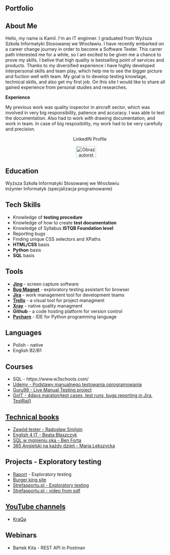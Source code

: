<h2>Portfolio</h2>

<h2>About Me</h2>
Hello, my name is Kamil. I'm an IT enginner. I graduated from Wyższa Szkoła Informatyki Stosowanej we Wrocławiu. I have recently embarked on a career change journey in order to become a Software Tester. This carrer path interested me for a while, so I am excited to be given me a chance to prove my skills. I belive that high quality is bestselling point of services and products. Thanks to my diversified experience i have highly developed interpersonal skills and team play, which help me to see the bigger picture and fuction well with team. My goal is to develop testing knowlage, technical skills, and also get my first job. On this site I would like to share all gained experience from personal studies and researches.

<b>Experience</b> 

My previous work was quality inspector in aircraft sector, which was involved in very big responsibility, patience and accuracy. I was able to test the documentation. Also had to work with drawing documentation, and work in team. In case of big resposibility, my work had to be very carefully and precision.


<center>
<ul>LinkedIN Profile</ul>
<img src="https://img.freepik.com/free-vector/software-testing-programmer-cartoon-character-with-magnifier-looking-defects-programme-application-software-bugs-errors-risks-vector-isolated-concept-metaphor-illustration_335657-2742.jpg?w=826&t=st=1697143378~exp=1697143978~hmac=a771ce67dbf9d216b68db94a8ef0c976779fea6e69797d0d98eef14d1bca880c" alt="Obraz autorstwa storyset na Freepik" width="35%" height="35" style="max-width: 100%;">
</center>


<h2>Education</h2>

 Wyższa Szkoła Informatyki Stosowanej we Wrocławiu <br>
Inżynier Informatyk (specjalizacja programowanie)

<h2>Tech Skills</h2>
<ul>
  <li>Knowledge of <b>testing procedure</b></li>
  <li>Knowledge of how to create <b>test documentation</b> </li>
  <li>Knowledge of Syllabus <b>ISTQB Foundation level</b></li>
  <li>Reporting bugs</li>
  <li>Finding unique CSS selectors and XPaths</li>
  <li><b>HTML/CSS</b> basis</li>
  <li><b>Python</b> basis</li>
  <li><b>SQL</b> basis</li>
</ul>

<h2>Tools</h2>
<ul>
  <li><a href="https://www.techsmith.com/jing-tool.html"><b>Jing</b></a> - screen capture software</li>
  <li><a href="https://chrome.google.com/webstore/detail/bug-magnet/efhedldbjahpgjcneebmbolkalbhckfi/related?hl=pl"><b>Bug Magnet</b></a> - exploratory testing assistant for browser</li>
  <li><a href="https://www.atlassian.com/software/jira"><b>Jira</b></a> - work management tool for development teams</li>
  <li><a href="https://trello.com/en"><b>Trello</b></a> - a visual tool for project managment </li>
  <li><a href="https://docs.getxray.app/site/xray"><b>Xray</b></a> - native quality managment</li>
  <li><b>Github</b> - a code hosting platform for version control</li>
  <li><a href="https://www.jetbrains.com/pycharm/"><b>Pycharn</b></a> - IDE for Python programming language</li>

</ul>

<h2>Languages</h2>
<ul>
  <li>Polish - native</li>
  <li>English B2/B1</li>
</ul>


<h2>Courses</h2>
<ul>
  <li>SQL - https://www.w3schools.com/</li>
  <li><a href="https://drive.google.com/file/d/1mPzwAXR0BeaJN1cT1I5zFOpBXESxT2xa/view?usp=drive_link">Udemy - Podstawy manualnego testowania oprogramowania</li>
  <li>Guru99 - Live Manual Testing project</li>
  <li>GoIT - 4days maraton(test cases, test runs, bugs reporting in Jira, TestRail)
</ul>

<h2>Technical books</h2>
  <ul>
    <li><a href="https://lubimyczytac.pl/ksiazka/291227/zawod-tester">Zawód tester - Radosław Smilgin</a></li>
    <li><a href="https://lubimyczytac.pl/ksiazka/4510114/english-4-it-praktyczny-kurs-jezyka-angielskiego-dla-specjalistow-it-i-nie-tylko">English 4 IT - Beata Błaszczyk</a></li>
    <li><a href="https://lubimyczytac.pl/ksiazka/276512/sql-w-mgnieniu-oka-opanuj-jezyk-zapytan-w-10-minut-dziennie">SQL w mgnieniu oka - Ben Forta</a></li>
    <li><a href="https://lubimyczytac.pl/ksiazka/4879240/365-angielski-na-kazdy-dzien">365 Angielski na każdy dzień - Maria Lekszycka</a></li>
  </ul>

<h2>Projects - Exploratory testing</h2>
  <ul>
    <li><a href="https://docs.google.com/document/d/1p-5Qkteg5mwMMG6HjtEXaVrbatc-oFSrVhf3XBQn_vM/edit?usp=sharing">Raport</a> - Exploratory testing</li>
    <li><a href="https://drive.google.com/file/d/1DKfy6ClGjkSf7PBvAy3N3JuBR4O2oeSs/view?usp=drive_link">Burger king site</a></li>
    <li><a href="https://drive.google.com/file/d/1q1UQt8ujO44rYPUk6u88g9M3WItRK3wk/view?usp=drive_link">Strefasportu.pl - Exploratory testing</a></li>
    <li><a href="https://drive.google.com/file/d/1zvuLzG0AAkeamp2cm6j7S2ZJP0gSw20e/view?usp=drive_link">Strefasportu.pl - video from pdf</li>
  </ul>


<h2>YouTube channels</h2>
  <ul>
  <li><a href="https://www.youtube.com/@KraQApl/streams">KraQa</a></li>
  </ul>

<h2>Webinars</h2>
  <ul>
    <li>Bartek Kita - REST API in Postman</li>
  </ul>
